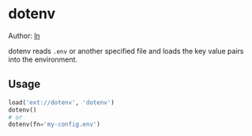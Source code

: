 # dotenv

Author: [ln](https://github.com/tachiniererin)

dotenv reads `.env` or another specified file and loads the key value pairs into the environment.

## Usage

```python
load('ext://dotenv', 'dotenv')
dotenv()
# or
dotenv(fn='my-config.env')
```
